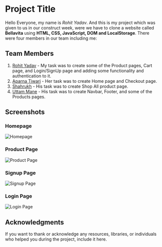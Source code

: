 
# Project Title

Hello Everyone, my name is *Rohit Yadav*. And this is my project which was given to us in our construct week, were we have to clone a website called **Bellavita** using **HTML, CSS, JavaScript, DOM and LocalStorage**.
There were four members in our team including me:
## Team Members

1. [Rohit Yadav](#) - My task was to create some of the Product pages, Cart page, and Login/SignUp page and adding some functionality and authentication to it.
2. [Aparna Tiwari](#) - Her task was to create Home page and Checkout page.
3. [Shahrukh](#) - His task was to create Shop All product page.
4. [Uttam Mane](#) - His task was to create Navbar, Footer, and some of the Products pages.

## Screenshots

### Homepage
![Homepage]()

### Product Page
![Product Page](url_to_product_page_image)

### Signup Page
![Signup Page](url_to_signup_page_image)

### Login Page
![Login Page](url_to_login_page_image)

## Acknowledgments

If you want to thank or acknowledge any resources, libraries, or individuals who helped you during the project, include it here.
